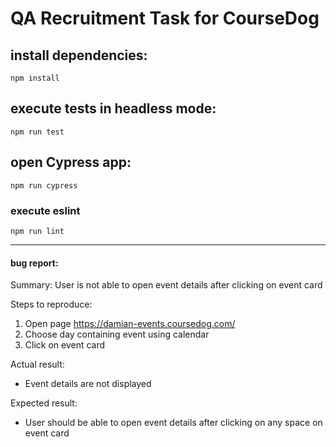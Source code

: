 # QA Recruitment Task for CourseDog

## install dependencies:

`npm install`

## execute tests in headless mode:

`npm run test`

## open Cypress app:

`npm run cypress`

### execute eslint

`npm run lint`

<hr>

#### bug report:

Summary: User is not able to open event details after clicking on event card

Steps to reproduce:

1. Open page https://damian-events.coursedog.com/
2. Choose day containing event using calendar
3. Click on event card

Actual result:

-   Event details are not displayed

Expected result:

-   User should be able to open event details after clicking on any space on event card
